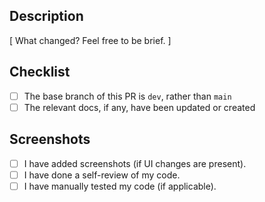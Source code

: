 ## Description

[ What changed? Feel free to be brief. ]

## Checklist

- [ ] The base branch of this PR is `dev`, rather than `main`
- [ ] The relevant docs, if any, have been updated or created

## Screenshots

- [ ] I have added screenshots (if UI changes are present).
- [ ] I have done a self-review of my code.
- [ ] I have manually tested my code (if applicable).
